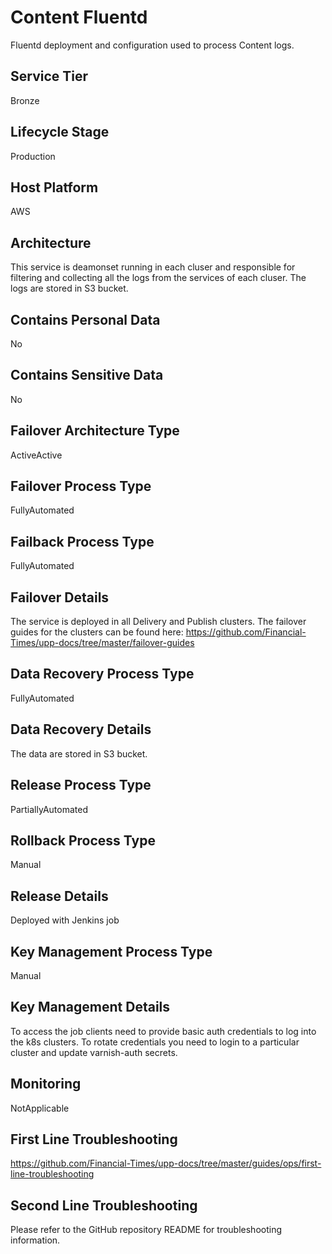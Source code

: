 <!--
    Written in the format prescribed by https://github.com/Financial-Times/runbook.md.
    Any future edits should abide by this format.
-->

# Content Fluentd

Fluentd deployment and configuration used to process Content logs.

## Service Tier

Bronze

## Lifecycle Stage

Production

## Host Platform

AWS

## Architecture

This service is deamonset running in each cluser and responsible for filtering and collecting all the logs from the services of each cluser. The logs are stored in S3 bucket.

## Contains Personal Data

No

## Contains Sensitive Data

No

## Failover Architecture Type

ActiveActive

## Failover Process Type

FullyAutomated

## Failback Process Type

FullyAutomated

## Failover Details

The service is deployed in all Delivery and Publish clusters. The failover guides for the clusters can be found here:
<https://github.com/Financial-Times/upp-docs/tree/master/failover-guides>

## Data Recovery Process Type

FullyAutomated

## Data Recovery Details

The data are stored in S3 bucket.

## Release Process Type

PartiallyAutomated

## Rollback Process Type

Manual

## Release Details

Deployed with Jenkins job

## Key Management Process Type

Manual

## Key Management Details

To access the job clients need to provide basic auth credentials to log into the k8s clusters.
To rotate credentials you need to login to a particular cluster and update varnish-auth secrets.

## Monitoring

NotApplicable

## First Line Troubleshooting

<https://github.com/Financial-Times/upp-docs/tree/master/guides/ops/first-line-troubleshooting>

## Second Line Troubleshooting

Please refer to the GitHub repository README for troubleshooting information.
